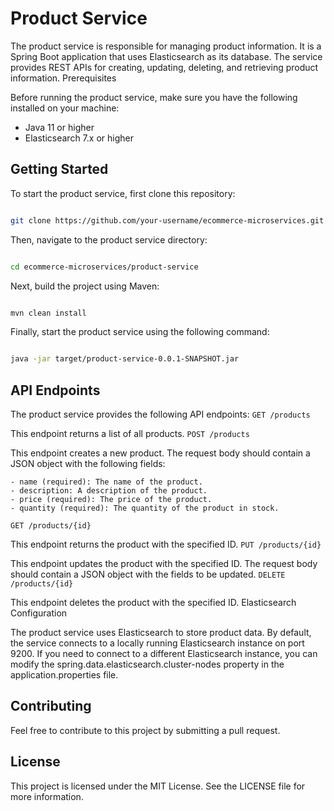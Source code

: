 # Product Service

The product service is responsible for managing product information. It is a Spring Boot application that uses Elasticsearch as its database. The service provides REST APIs for creating, updating, deleting, and retrieving product information.
Prerequisites

Before running the product service, make sure you have the following installed on your machine:

- Java 11 or higher
- Elasticsearch 7.x or higher

## Getting Started

To start the product service, first clone this repository:

```sh

git clone https://github.com/your-username/ecommerce-microservices.git
```

Then, navigate to the product service directory:

```sh

cd ecommerce-microservices/product-service
```

Next, build the project using Maven:

```sh

mvn clean install
```

Finally, start the product service using the following command:

```sh

java -jar target/product-service-0.0.1-SNAPSHOT.jar
```

## API Endpoints

The product service provides the following API endpoints:
`GET /products`

This endpoint returns a list of all products.
`POST /products`

This endpoint creates a new product. The request body should contain a JSON object with the following fields:

    - name (required): The name of the product.
    - description: A description of the product.
    - price (required): The price of the product.
    - quantity (required): The quantity of the product in stock.

`GET /products/{id}`

This endpoint returns the product with the specified ID.
`PUT /products/{id}`

This endpoint updates the product with the specified ID. The request body should contain a JSON object with the fields to be updated.
`DELETE /products/{id}`

This endpoint deletes the product with the specified ID.
Elasticsearch Configuration

The product service uses Elasticsearch to store product data. By default, the service connects to a locally running Elasticsearch instance on port 9200. If you need to connect to a different Elasticsearch instance, you can modify the spring.data.elasticsearch.cluster-nodes property in the application.properties file.
## Contributing

Feel free to contribute to this project by submitting a pull request.
## License

This project is licensed under the MIT License. See the LICENSE file for more information.
